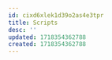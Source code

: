 ```yaml
---
id: cixd6xlek1d39o2as4e3tpr
title: Scripts
desc: ''
updated: 1718354362788
created: 1718354362788
---
```

